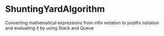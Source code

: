 # ShuntingYardAlgorithm
Converting mathematical expressions from infix notation to postfix notation and evaluating it by using Stack and Queue
